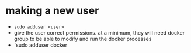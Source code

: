 # making a new user
* `sudo adduser <user>`
* give the user correct permissions. at a minimum, they will need docker group to be able to modify and run the docker processes
* `sudo adduser <user> docker
